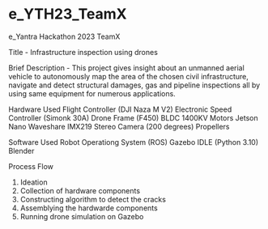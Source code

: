 # e_YTH23_TeamX
e_Yantra Hackathon 2023 TeamX 

Title - Infrastructure inspection using drones

Brief Description - This project gives insight about an unmanned aerial vehicle to autonomously map the area of the chosen civil infrastructure, navigate
and detect structural damages, gas and pipeline inspections all by using same equipment for numerous
applications.

Hardware Used 
Flight Controller (DJI Naza M V2)
Electronic Speed Controller (Simonk 30A)
Drone Frame (F450)
BLDC 1400KV Motors
Jetson Nano
Waveshare IMX219 Stereo Camera (200 degrees)
Propellers

Software Used 
Robot Operationg System (ROS)
Gazebo 
IDLE (Python 3.10)
Blender 

Process Flow 
1. Ideation 
2. Collection of hardware components 
3. Constructing algorithm to detect the cracks
4. Assemblying the hardwarde components 
5. Running drone simulation on Gazebo  

